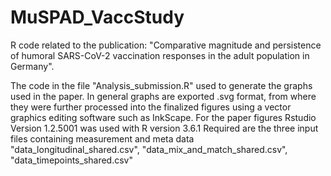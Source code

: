# MuSPAD_VaccStudy

R code related to the publication: "Comparative magnitude and persistence of humoral SARS-CoV-2 vaccination responses in the adult population in Germany".

The code in the file "Analysis_submission.R" used to generate the graphs used in the paper. In general graphs are exported .svg format, from where they were further processed into the finalized figures using a vector graphics editing software such as InkScape.
For the paper figures Rstudio Version 1.2.5001 was used with R version 3.6.1
Required are the three input files containing measurement and meta data "data_longitudinal_shared.csv", "data_mix_and_match_shared.csv", "data_timepoints_shared.csv"
